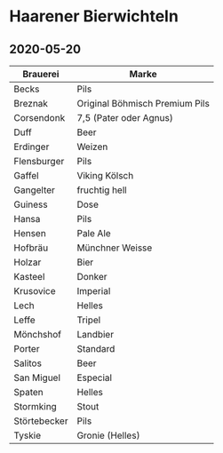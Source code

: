 # Haarener Bierwichteln

## 2020-05-20

|	Brauerei|	Marke|
| ---- | ---- | 
|	Becks	|	Pils	|
|	Breznak	|	Original Böhmisch Premium Pils	|
|	Corsendonk	|	7,5 (Pater oder Agnus)	|
|	Duff	|	Beer	|
|	Erdinger	|	Weizen	|
|	Flensburger	|	Pils	|
|	Gaffel	|	Viking Kölsch	|
|	Gangelter	|	fruchtig hell	|
|	Guiness	|	Dose	|
|	Hansa	|	Pils	|
|	Hensen	|	Pale Ale	|
|	Hofbräu	|	Münchner Weisse	|
|	Holzar	|	Bier	|
|	Kasteel	|	Donker	|
|	Krusovice	|	Imperial	|
|	Lech	|	Helles	|
|	Leffe	|	Tripel	|
|	Mönchshof	|	Landbier	|
|	Porter	|	Standard	|
|	Salitos	|	Beer	|
|	San Miguel	|	Especial	|
|	Spaten	|	Helles	|
|	Stormking	|	Stout	|
|	Störtebecker	|	Pils	|
|	Tyskie	|	Gronie (Helles)	|